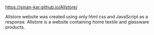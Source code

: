 https://sinan-kar.github.io/Allstore/

Allstore website was created using only html css and JavaScript as a response. Allstore is a website containing home textile and glassware products.

